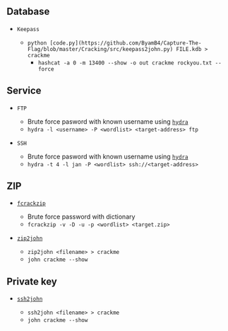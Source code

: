 ## Database

- `Keepass`

  - `python [code.py](https://github.com/ByamB4/Capture-The-Flag/blob/master/Cracking/src/keepass2john.py) FILE.kdb > crackme`
    - `hashcat -a 0 -m 13400 --show -o out crackme rockyou.txt --force`

## Service

- `FTP`

  - Brute force pasword with known username using [`hydra`](https://tools.kali.org/password-attacks/hydra)
  - `hydra -l <username> -P <wordlist> <target-address> ftp`

- `SSH`

  - Brute force pasword with known username using [`hydra`](https://tools.kali.org/password-attacks/hydra)
  - `hydra -t 4 -l jan -P <wordlist> ssh://<target-address>`

## ZIP

- [`fcrackzip`](http://manpages.ubuntu.com/manpages/trusty/man1/fcrackzip.1.html)

  - Brute force password with dictionary
  - `fcrackzip -v -D -u -p <wordlist> <target.zip>`

- [`zip2john`](https://github.com/magnumripper/JohnTheRipper.git)

  - `zip2john <filename> > crackme`
  - `john crackme --show`

## Private key

- [`ssh2john`](https://github.com/magnumripper/JohnTheRipper.git)

  - `ssh2john <filename> > crackme`
  - `john crackme --show`
